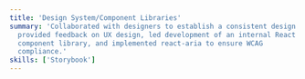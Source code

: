 ```yaml
---
title: 'Design System/Component Libraries'
summary: 'Collaborated with designers to establish a consistent design system,
  provided feedback on UX design, led development of an internal React
  component library, and implemented react-aria to ensure WCAG
  compliance.'
skills: ['Storybook']
---
```

